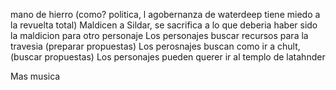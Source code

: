 

mano de hierro (como? politica, l agobernanza de waterdeep tiene miedo a la revuelta total)
Maldicen a Sildar, se sacrifica a lo que deberia haber sido la maldicion para otro personaje
Los personajes buscar recursos para la travesia (preparar propuestas)
Los perosnajes buscan como ir a chult, (buscar propuestas)
Los personajes pueden querer ir al templo de latahnder

Mas musica











